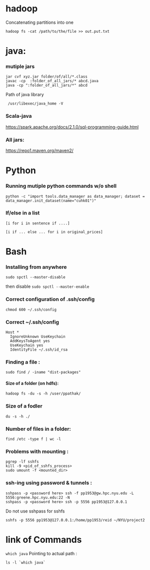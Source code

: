 # hadoop
Concatenating partitions into one
```
hadoop fs -cat /path/to/the/file >> out.put.txt
```

# java: 

### mutiple jars
```
jar cvf xyz.jar folder/of/all/*.class
javac -cp  :folder_of_all_jars/* abcd.java 
java -cp ":folder_of_all_jars/*" abcd

```

Path of java library 
```
 /usr/libexec/java_home -V
 ```
 
### Scala-java
https://spark.apache.org/docs/2.1.0/sql-programming-guide.html

### All jars:
https://repo1.maven.org/maven2/

# Python

### Running mutiple python commands w/o shell

```
python -c "import tools.data_manager as data_manager; dataset = data_manager.init_dataset(name="cuhk01")"
```

### If/else in a list

```
[i for i in sentence if ....]
```
```
[i if ... else ... for i in original_prices]
```




# Bash
### Installing from anywhere
```
sudo spctl --master-disable
```
then disable `sudo spctl --master-enable`


### Correct configuration of .ssh/config 

```
chmod 600 ~/.ssh/config
```
### Correct ~/.ssh/config 

```
Host *
  IgnoreUnknown UseKeychain
  AddKeysToAgent yes
  UseKeychain yes
  IdentityFile ~/.ssh/id_rsa
```

### Finding a file : 
```sudo find / -iname "dist-packages"```

#### Size of a folder (on hdfs): 
```hadoop fs -du -s -h /user/ppathak/```

### Size of a fodler 
```du -s -h ./```

### Number of files in a folder: 
```
find /etc -type f | wc -l
```
### Problems with mounting :
```
pgrep -lf sshfs
kill -9 <pid_of_sshfs_process>
sudo umount -f <mounted_dir>
```

### ssh-ing using password & tunnels : 
```
sshpass -p <password here> ssh -f pp1953@gw.hpc.nyu.edu -L 5556:greene.hpc.nyu.edu:22 -N
sshpass -p <password here> ssh -p 5556 pp1953@127.0.0.1
```
Do not use sshpass for sshfs
```
sshfs -p 5556 pp1953@127.0.0.1:/home/pp1953/reid ~/NYU/project2
```



# link of Commands 

```which java```
Pointing to actual path : 
```
ls -l `which java`
```
